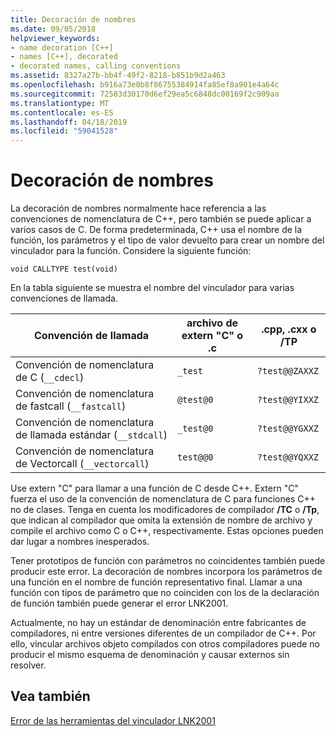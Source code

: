 ```yaml
---
title: Decoración de nombres
ms.date: 09/05/2018
helpviewer_keywords:
- name decoration [C++]
- names [C++], decorated
- decorated names, calling conventions
ms.assetid: 8327a27b-bb4f-49f2-8218-b851b9d2a463
ms.openlocfilehash: b916a73e0b8f86755384914fa85ef8a901e4a64c
ms.sourcegitcommit: 72583d30170d6ef29ea5c6848dc00169f2c909aa
ms.translationtype: MT
ms.contentlocale: es-ES
ms.lasthandoff: 04/18/2019
ms.locfileid: "59041528"
---
```

# <a name="name-decoration"></a>Decoración de nombres

La decoración de nombres normalmente hace referencia a las convenciones de nomenclatura de C++, pero también se puede aplicar a varios casos de C. De forma predeterminada, C++ usa el nombre de la función, los parámetros y el tipo de valor devuelto para crear un nombre del vinculador para la función. Considere la siguiente función:

```
void CALLTYPE test(void)
```

En la tabla siguiente se muestra el nombre del vinculador para varias convenciones de llamada.

|Convención de llamada|archivo de extern "C" o .c|.cpp, .cxx o /TP|
|------------------------|---------------------------|------------------------|
|Convención de nomenclatura de C (`__cdecl`)|`_test`|`?test@@ZAXXZ`|
|Convención de nomenclatura de fastcall (`__fastcall`)|`@test@0`|`?test@@YIXXZ`|
|Convención de nomenclatura de llamada estándar (`__stdcall`)|`_test@0`|`?test@@YGXXZ`|
|Convención de nomenclatura de Vectorcall (`__vectorcall`)|`test@@0`|`?test@@YQXXZ`|

Use extern "C" para llamar a una función de C desde C++. Extern "C" fuerza el uso de la convención de nomenclatura de C para funciones C++ no de clases. Tenga en cuenta los modificadores de compilador **/TC** o **/Tp**, que indican al compilador que omita la extensión de nombre de archivo y compile el archivo como C o C++, respectivamente. Estas opciones pueden dar lugar a nombres inesperados.

Tener prototipos de función con parámetros no coincidentes también puede producir este error. La decoración de nombres incorpora los parámetros de una función en el nombre de función representativo final. Llamar a una función con tipos de parámetro que no coinciden con los de la declaración de función también puede generar el error LNK2001.

Actualmente, no hay un estándar de denominación entre fabricantes de compiladores, ni entre versiones diferentes de un compilador de C++. Por ello, vincular archivos objeto compilados con otros compiladores puede no producir el mismo esquema de denominación y causar externos sin resolver.

## <a name="see-also"></a>Vea también

[Error de las herramientas del vinculador LNK2001](../../error-messages/tool-errors/linker-tools-error-lnk2001.md)